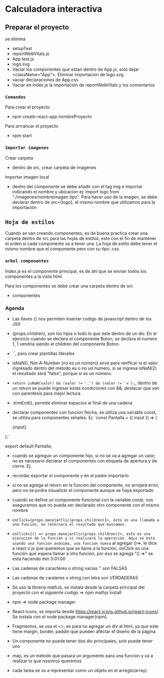 # Calculadora interactiva


## Preparar el proyecto

se elimina
- setupTest
- reportWebVitals.js
- App.test.js
- logo.svg
- Vaciar los componentes que estan dentro de App.js, solo dejar <className="App">. Eliminar importacion de logo.svg
- vaciar declaraciones de App.css
- Vaciar en index.js la importación de reportWebVitals y los comentarios

### `Comandos`

Para crear el proyecto
- npm create-react-app nombreProyecto

Para arrrancar el proyecto
- npm start

### `Importar imagenes`

Crear carpeta
- dentro de src, crear carpeta de imagenes

Importar imagen local
- dentro del componente se debe añadir con el tag img e importar indicando el nombre y ubicacion ej: import logo from "./imagenes/nombreimagen.tipo". Para hacer uso de la imagen, se debe declarar dentro de src={logo}, el mismo nombre que utilizamos para la importación

## `Hoja de estilos`

Cuando se van creando componentes, es de buena practica crear una carpeta dentro de src para las hojas de estilos, esto con el fin de mantener el orden si cada componente va a tener una. La hoja de estilo debe tener el mismo nombre que el componente pero con su tipo .css

### `arbol componentes`

Index.js es el componente principal, es de ahí que se envian todos los componentes a la vista html.

Para los componentes se debe crear una carpeta dentro de src
- componentes

### Agenda

- Las llaves {} nos permiten insertar codigo de javascript dentro de los JSX

- {props.children}, son los hijos o todo lo que este dentro de un div. En el ejercicio cuando se declara el componente Boton, se declara el numero 1, 1 vendría siendo el children del componente Boton.

- ``, para crear plantillas literales

- isNaN(), Not-A-Number (no es un número) sirve para verificar si el valor ingresado dentro del metodo es o no un numero, si se ingresa isNaN(2) el resultado será "false", porque si es un número.

- `return isNaN(valor) && (valor != '.') && (valor != '=');`, dentro de un return se puede ingresar estas condiciones con &&, destacar que van con parentesis para mejor lectura

- .trimEnd(), permite eliminar espacios al final de una cadena

- declarar componentes con funcion flecha, se utiliza una variable const, se utiliza para componentes simples. Ej: 
`const Pantalla = ({ input }) => (
  <div className='input'>
    {input}
  </div>
);`

export default Pantalla;

- cuando se agregue un componente hijo, si no se va a agregar un valor, no es necesario declarar el componentes con etiqueta de apertura y de cierre. Ej: <Pantalla/>

- recordar exportar el componente y en el padre importarlo

- si no se agrega el return en la funcion del componente, no arrojará error, pero no se podra visualizar el componente aunque se haya exportado

- cuando se define un componente funcional con la variable const, nos aseguramos que no pueda ser declarado otro componente con el mismo nombre

- `onClick={props.manejarClic(props.children)}>, esto es una llamada a una función, no retornara el resultado que buscamos.`

- `onClick={() => props.manejarClic(props.children)}>, esto es una ejecucion de la función y si realizará la operación. Aqui se esta usando una funcion anonima, una funcion nueva`
al agregar ()=>, le dice a react o js que queremos que se llame a la función,  onClick es una función que espera llamar a otra función, por eso se agrega "() =>" se esta haciendo  min 5:01:00


- Las cadenas de caracteres o string vacias '' son FALSAS

- Las cadenas de carateres o string con letra son VERDADERAS

- Se uso la librería mathJs, se instala desde la carpeta principal del proyecto con el siguiente codigo => npm mathjs install

- npm => node package manager

- React-icons, se importa desde https://react-icons.github.io/react-icons/. Se instala con el node package manager(npm).

- Fragmentos, se usa el <>, es para no agregar un div al html, ya que este tiene margin, border, paddin que pueden afectar el diseño de la página

- Un componente no puede tener dos div principales, solo puede tener uno

-  map, es un metodo que pasara un argumento para una funcion y va a realizar lo que nosotros queremos

- cada tarea se va a representar como un objeto en el arreglo(array).